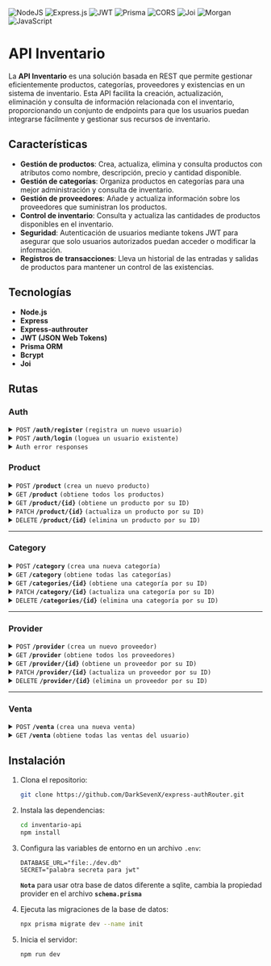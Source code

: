 

![NodeJS](https://img.shields.io/badge/node.js-6DA55F?style=for-the-badge&logo=node.js&logoColor=white)
![Express.js](https://img.shields.io/badge/express.js-%23404d59.svg?style=for-the-badge&logo=express&logoColor=%2361DAFB)
![JWT](https://img.shields.io/badge/JWT-black?style=for-the-badge&logo=JSON%20web%20tokens)
![Prisma](https://img.shields.io/badge/Prisma-3982CE?style=for-the-badge&logo=Prisma&logoColor=white)
![CORS](https://img.shields.io/badge/cors-000000?style=for-the-badge&logo=cors&logoColor=white)
![Joi](https://img.shields.io/badge/joi-0865A6?style=for-the-badge&logo=joi&logoColor=white)
![Morgan](https://img.shields.io/badge/morgan-000000?style=for-the-badge&logo=morgan&logoColor=white)
![JavaScript](https://img.shields.io/badge/javascript-%23323330.svg?style=for-the-badge&logo=javascript&logoColor=%23F7DF1E)


# API Inventario

La **API Inventario** es una solución basada en REST que permite gestionar eficientemente productos, categorías, proveedores y existencias en un sistema de inventario. Esta API facilita la creación, actualización, eliminación y consulta de información relacionada con el inventario, proporcionando un conjunto de endpoints para que los usuarios puedan integrarse fácilmente y gestionar sus recursos de inventario.

## Características

- **Gestión de productos**: Crea, actualiza, elimina y consulta productos con atributos como nombre, descripción, precio y cantidad disponible.
- **Gestión de categorías**: Organiza productos en categorías para una mejor administración y consulta de inventario.
- **Gestión de proveedores**: Añade y actualiza información sobre los proveedores que suministran los productos.
- **Control de inventario**: Consulta y actualiza las cantidades de productos disponibles en el inventario.
- **Seguridad**: Autenticación de usuarios mediante tokens JWT para asegurar que solo usuarios autorizados puedan acceder o modificar la información.
- **Registros de transacciones**: Lleva un historial de las entradas y salidas de productos para mantener un control de las existencias.

## Tecnologías

- **Node.js** 
- **Express**
- **Express-authrouter**
- **JWT (JSON Web Tokens)**
- **Prisma ORM**
- **Bcrypt**
- **Joi**

## Rutas

### Auth

<details>
 <summary><code>POST</code> <code><b>/auth/register</b></code> <code>(registra un nuevo usuario)</code></summary>

#### parametros

> ninguno

##### Body
- ##### headers

 `Content-Type: application/json`

| name          | type      | data type | descripción                     |
| ------------- | --------- | --------- | ------------------------------- |
| `username`    | requerido | string    | nombre de usuario |
| `password`    | requerido | string    | password |

```json
{
  "username": "new user",
  "password": "new password"
}
```

##### Responses

- **`200`** `Registro exitoso, devuelve un token JWT`

    ```json
    {
      "token": "eyJhbGciOiJIUzI1NiIsInR5cCI6IkpXVCJ9..."
    }
    ```
- **`400`** `bad request faltan campos`
    ```json
    {
      "error": "password is required"
    }
    ```
- **`409`** `Conflict`
    ```json
    {
      "error": "username is already taken"
    }
    ```
- **`500`** `Internal Server Error`
    ```json
    {
      "error": "error message..."
    } 
    ```
</details>     


<details>
<summary><code>POST</code> <code><b>/auth/login</b></code> <code>(loguea un usuario existente)</code></summary>

##### parametros

> ninguno

##### Body
- ##### headers

 `Content-Type: application/json`

| name          | type      | data type | descripción                     |
| ------------- | --------- | --------- | ------------------------------- |
| `username`    | requerido | string    | nombre de usuario |
| `password`    | requerido | string    | password |

```json
{
  "username": "new user",
  "password": "new password"
}
```
##### responses

- **`200`** `login exitoso, devuelve un token JWT`

    ```json
    {
      "token": "eyJhbGciOiJIUzI1NiIsInR5cCI6IkpXVCJ9..."
    }
    ```
- **`400`** `bad request faltan campos`
    ```json
    {
        "error": "password is required"
    }
    ```
- **`401`** `unauthorized, password inconrrecta`
    ```json
    {
      "error": "incorrect password"
    }
    ```
- **`404`** `not found`
    ```json
    {
      "error": "username is already taken"
    }
    ```
- **`500`** `Internal Server Error`
    ```json
    {
      "error": "error message..."
    } 
    ```
</details>

<details>
<summary><code>Auth error responses</code></summary>

todas las rutas se encuentran protegidas por jwt, el token es proporcionado
al loguearse o registrarse. en cada solicitud se de be proporcionar el header 

`token: <token proporcionado>`

estos son los errores relacionados con el token de autenticacion y aplican
para todos los endpoints

- **`401`** `Token inválido o expirado`
    ```json
    {
      "error": "invalid token"
    }

- **`403`** `no se proporciono un token en la solicitud`
    ```json
    {
      "message": "no token provided"
    }
    ```
</details>

### Product 

<details>
<summary><code>POST</code> <code><b>/product</b></code> <code>(crea un nuevo producto)</code></summary>

##### parámetros

> ninguno

#### Body
- ##### headers

 `Content-Type: application/json`

 `token: <token proporcionado al loguearse>`

| name          | type      | data type | descripción                     |
| ------------- | --------- | --------- | ------------------------------- |
| `name`        | requerido | string    | nombre del producto       |
| `categoryId`  | requerido | int       | id de la categoria |
| `supplierId`  | requerido | int       | id del proveedor
| `price`       | requerido | int       | precio del producto
| `stock`       | requerido | int       | stock disponible del producto

```json
{
  "name": "new",
  "categoryId": 1,
  "supplierId": 1,
  "price": 1,
  "stock": 100
}
```

##### Respuestas


- `201` `prodcuto creado correctamente`

    ``` json
    {
        "id":1,
        "name":"new product",
        "price":9.99,
        "stock":10,
        "categoryId":1,
        "supplierId":1
    }
    ```
- `400` `bad request`
    ``` json 
    {
        "message": ["mensaje de error de validacion"]
    }
    ```

- **`401`** `Token inválido o expirado`
    ```json
    {
      "error": "invalid token"
    }

- **`403`** `no se proporciono un token en la solicitud`
    ```json
    {
      "message": "no token provided"
    }

- `404` `cateogria o proveedor no encontrado`

    ```json
    { "message":"Categoría no encontrada" }
    ```
    ``` json
    { "message":"Proveedor no encontrado" }
    ```

- `500` `internal server error`

    ```json
    { "message": "Error creando el producto" }
    ```

</details>

<details>
 <summary><code>GET</code> <code><b>/product</b></code> <code>(obtiene todos los productos)</code></summary>

##### Parámetros

> Ninguno

##### Respuestas

-  **`200`** `ok`
    ```json 
    [
        {
          "id": 1,
          "name": "product 1",
          "categoryId": 1,
          "providerId": 1,
          "price": 1,
          "stock": 98,
          "userId": 1,
        },
        {
          "id": 2,
          "name": "product2",
          "categoryId": 1,
          "providerId": 1,
          "price": 1,
          "stock": 100,
          "userId": 1,
        },
        ...
    ]
    ```

- **`401`** `Token inválido o expirado`
    ```json
    {
      "error": "invalid token"
    }

- **`403`** `no se proporciono un token en la solicitud`
    ```json
    {
      "message": "no token provided"
    }
- **`500`** `internal server error`
    ```json
    { 
      "message": "Error obteniendo los productos"
    }
    ```

</details>

<details>
 <summary><code>GET</code> <code><b>/product/{id}</b></code> <code>(obtiene un producto por su ID)</code></summary>

##### Parámetros

> | name   | type      | data type | descripción        |
> | ----   | --------- | --------- | ------------------ |
> | **id** | requerido | int       | El ID del producto |

##### Respuestas

- **`200`** `ok`
    ```json
    {
      "id": 1,
      "name": "new",
      "categoryId": 1,
      "providerId": 1,
      "price": 1,
      "stock": 98,
      "userId": 1,
    }
    ```
- **`400`** `id type error`
    ```json
    {
      "messaje": "invalid Id"
    }
    ```

- **`401`** `Token inválido o expirado`

    ```json
    {
      "error": "invalid token"
    }

- **`403`** `no se proporciono un token en la solicitud`

    ```json
    {
      "message": "no token provided"
    }

- **`404`** `no encontrado`

    ```json
    { "message": "Producto no encontrado" }
    ```
- **`500`** `internal server error`
    ```json 
    { "message": "Error obteniendo el producto"  }
    ```

</details>

<details>
 <summary><code>PATCH</code> <code><b>/product/{id}</b></code> <code>(actualiza un producto por su ID)</code></summary>

##### Parámetros

 | name   | type      | data type     | descripción                        |
 | ------ | --------- | ------------- | ---------------------------------- |
 | `id`   | requerido | int           | El ID del producto                 |

##### Body

- headers

`Content/type: applicationjson`

| name          | type      | data type | descripción                     |
| ------------- | --------- | --------- | ------------------------------- |
| `name`        | opcional | string    | nombre del producto       |
| `categoryId`  | opcional | int       | id de la categoria |
| `supplierId`  | opcional | int       | id del proveedor
| `price`       | opcional | int       | precio del producto
| `stock`       | opcional | int       | stock disponible del producto

##### Respuestas

- **`200`** `ok` 

    ``` json
    {
      "id": 1,
      "name": "product Updated",
      "categoryId": 1,
      "providerId": 1,
      "price": 1,
      "stock": 98,
      "userId": 1,
    }
    ```
- **`400`** `errores de validacion / id type error`
    ```json
    {
      "message": ["mensaje de error de validacion"]
    }
    ```
    ```json
    { "messaje": "invalid Id" }
    ```

- **`401`** `Token inválido o expirado`

    ```json
    {
      "error": "invalid token"
    }
    ```

- **`403`** `no se proporciono un token en la solicitud`

    ```json
    {
      "message": "no token provided"
    }
    ```

- **`404`** `no encontrado` 

    ``` json 
    { "message": "Producto no encontrado" }   

    ```                                                                          


- **`500`**  `internal server error` 
    ```json
    { "message": "Error actualizando el producto" } 
    ```

</details>

<details>
 <summary><code>DELETE</code> <code><b>/product/{id}</b></code> <code>(elimina un producto por su ID)</code></summary>

##### Parámetros

> | name | type      | data type | descripción        |
> | ---- | --------- | --------- | ------------------ |
> | `id` | requerido | int       | El ID del producto |

##### Respuestas

- **`204`** `eliminado correctamente`                               

- **`400`** `Id type error`
    ```json
    { "messaje": "invalid Id" }
    ```

- **`401`** `Token inválido o expirado`

    ```json
    {
      "error": "invalid token"
    }
    ```

- **`403`** `no se proporciono un token en la solicitud`

    ```json
    {
      "message": "no token provided"
    }
    ```
- **`404`** `not found` 
    ```json
    { "message": "Producto no encontrado" }
    ```

- **`500`**  `internal server error` 
    ```json
    { "message": "Error eliminando el producto" }
    ```
</details>

---
### Category
<details>
 <summary><code>POST</code> <code><b>/category</b></code> <code>(crea una nueva categoría)</code></summary>

##### Body 
- **Headers**

`Content-Type: application/json`

`token: {{token}}`

 | name          | type      | data type | descripción                     |
 | ------------- | --------- | --------- | ------------------------------- |
 | `name`        | requerido | string    | El nombre de la categoría       |
 | `description` | requerido  | string    | Una descripción de la categoría |
    

```json
{
  "name": "deporte",
  "description": "categoria de deporte"
}
```
##### Respuestas

- **`201`** `categoria creada`

    ```json
    {
      "id": 2,
      "name": "deporte",
      "description": "esta es la categoria de deporte",
      "userId": 1
    }
    ```
- `400` `bad request`
    ``` json 
    {
      "message": ["mensaje de error de validacion"]
    }
    ```

- **`401`** `Token inválido o expirado`

    ```json
    {
      "error": "invalid token"
    }
    ```

- **`403`** `no se proporciono un token en la solicitud`

    ```json
    {
      "message": "no token provided"
    }
    ```
- **`500`** `internal server error` 
    ```json
    {
      "message": "error creando la categoria"
    }
    ```
</details>

<details>
 <summary><code>GET</code> <code><b>/category</b></code> <code>(obtiene todas las categorías)</code></summary>

##### Parámetros

> Ninguno

##### headers
**`token: token de autenticacion`**

##### Respuestas

- **`200`** `application/json` 
    ```json 
    [
      {
        "id": 1,
        "name": "deporte",
        "description": "esta es la categoria de deporte",
        "userId": 1,
        "products": [
          {
            "id": 1,
            "name": "producto 1",
            "categoryId": 1,
            "providerId": 1,
            "price": 1,
            "stock": 98,
            "userId": 1
          },
          {
            "id": 2,
            "name": "producto 2",
            "categoryId": 1,
            "providerId": 1,
            "price": 1,
            "stock": 100,
            "userId": 1
          }
        ]
      }
    ]

    ```
- **`401`** `Token inválido o expirado`

    ```json
    {
      "error": "invalid token"
    }
    ```

- **`403`** `no se proporciono un token en la solicitud`

    ```json
    {
      "message": "no token provided"
    }
    ```
- **`500`** `intenal server error` 

    ```json
    { "message": "Error getting categories" }
    ```

</details>

<details>
 <summary><code>GET</code> <code><b>/categories/{id}</b></code> <code>(obtiene una categoría por su ID)</code></summary>

##### Parámetros

 | name | type      | data type | descripción           |
 | ---- | --------- | --------- | --------------------- |
 | `id` | requerido | int       | El ID de la categoría |

##### headers 
**`token: token de autenticacion`**

##### Respuestas

- **`200`**

    ``` json
    {
      "id": 1,
      "name": "deporte",
      "description": "esta es la categoria de deporte",
        "userId": 1,
        "products": [
          {
            "id": 1,
            "name": "producto 1",
            "categoryId": 1,
            "providerId": 1,
            "price": 1,
            "stock": 98,
            "userId": 1
          },
          {
            "id": 2,
            "name": "producto 2",
            "categoryId": 1,
            "providerId": 1,
            "price": 1,
            "stock": 100,
            "userId": 1
          }
        ]
    }
    ```

- **`400`** `Id type error`
    ```json
    { "messaje": "invalid Id" }
    ```

- **`401`** `Token inválido o expirado`

    ```json
    {
      "error": "invalid token"
    }
    ```

- **`403`** `no se proporciono un token en la solicitud`

    ```json
    {
      "message": "no token provided"
    }
    ```
- **`404`** `not found`  
    ```json
    { "message": "Category not found" }
    ```
- **`500`** `intenal server error` 

    ```json
    { "message": "Error getting categories" }
    ```

</details>

<details>
 <summary><code>PATCH</code> <code><b>/category/{id}</b></code> <code>(actualiza una categoría por su ID)</code></summary>

##### Parámetros

 | name   | type      | data type     | descripción                        |
 | ------ | --------- | ------------- | ---------------------------------- |
 | `id`   | requerido | int           | El ID de la categoría              |

##### body

- headers

`token: token de autenticacion`

`Content-Type: application/json`

 | name          | type      | data type | descripción                     |
 | ------------- | --------- | --------- | ------------------------------- |
 | `name`        | opcional | string    | El nombre de la categoría       |
 | `description` | opcional  | string    | Una descripción de la categoría |
    
##### Respuestas

- **`200`** `ok` 
    ```json
    {
      "id": 2,
      "name": "categoria editada",
      "description": "esta es la categoria de deporte",
      "userId": 1
    }
    ```
- **`400`** `Id type error`
    ```json
    { 
      "messaje": "invalid Id" 
    }
    ```

- **`401`** `Token inválido o expirado`

    ```json
    {
      "error": "invalid token"
    }
    ```

- **`403`** `no se proporciono un token en la solicitud`

    ```json
    {
      "message": "no token provided"
    }
    ```
- **`404`** `not found`  
    ```json
    { "message": "Category not found" }
    ```

- **`500`** `intenal server error` 

    ```json
    { "message": "Error getting categories" }
    ```

</details>

<details>
 <summary><code>DELETE</code> <code><b>/categories/{id}</b></code> <code>(elimina una categoría por su ID)</code></summary>

##### Parámetros

> | name | type      | data type | descripción           |
> | ---- | --------- | --------- | --------------------- |
> | `id` | requerido | int       | El ID de la categoría |

##### Respuestas

- **`204`** `ok` 

- **`400`** `Id type error`
    ```json
    { 
      "messaje": "invalid Id" 
    }
    ```

- **`401`** `Token inválido o expirado`

    ```json
    {
      "error": "invalid token"
    }
    ```

- **`403`** `no se proporciono un token en la solicitud`

    ```json
    {
      "message": "no token provided"
    }
    ```
- **`404`** `not found`  
    ```json
    { "message": "Category not found" }
    ```

- **`500`** `intenal server error` 

    ```json
    { "message": "Error getting categories" }
    ```

</details>

---

### Provider

<details>
<summary><code>POST</code> <code><b>/provider</b></code> <code>(crea un nuevo proveedor)</code></summary>

#### Body
- ##### Parámetros

> Ninguno

- ##### headers

 `Content-Type: application/json`

 `token: <token proporcionado al loguearse>`

| name       | type      | data type | descripción           |
| ---------- | --------- | --------- | --------------------- |
| `name`     | requerido | string    | nombre del proveedor   |
| `contact`  | requerido | int       | numero de contacto del proveedor |
| `email`    | requerido | string    | email del proveedor    |

```json
{
  "name": "Provider Name",
  "contact": 1234574564,
  "email": "provider@example.com"
}
```

##### Respuestas

- **`201`** `proveedor creado correctamente`
    ```json
    {
      "id": 1,
      "name": "Provider Name",
      "contact": "Contact Info",
      "email": "provider@example.com",
      "userId": 1
    }
    ```

- **`401`** `Token inválido o expirado`

    ```json
    {
      "error": "invalid token"
    }
    ```

- **`403`** `no se proporciono un token en la solicitud`

    ```json
    {
      "message": "no token provided"
    }
    ```

- **`500`** `internal server error`
    ```json
    { "message": "Error creating the provider" }
    ```

</details>

<details>
 <summary><code>GET</code> <code><b>/provider</b></code> <code>(obtiene todos los proveedores)</code></summary>

##### Parámetros

> Ninguno

##### Respuestas

- **`200`** `ok`
    ```json
    [
      {
        "id": 1,
        "name": "Provider 1",
        "contact": "Contact Info 1",
        "email": "provider1@example.com",
        "userId": 1
      },
      {
        "id": 2,
        "name": "Provider 2",
        "contact": "Contact Info 2",
        "email": "provider2@example.com",
        "userId": 1
      }
    ]
    ```
- **`500`** `internal server error`
    ```json
    { "message": "Error retrieving the providers" }
    ```

</details>

<details>
 <summary><code>GET</code> <code><b>/provider/{id}</b></code> <code>(obtiene un proveedor por su ID)</code></summary>

##### Parámetros

| name       | type      | data type | descripción          |
| ---------- | --------- | --------- | -------------------- |
| `id`       | requerido | int       | El ID del proveedor   |

##### Respuestas

- **`200`** `ok`
    ```json
    {
      "id": 1,
      "name": "Provider 1",
      "contact": "Contact Info 1",
      "email": "provider1@example.com",
      "userId": 1
    }
    ```
- **`404`** `proveedor no encontrado`
    ```json
    { "message": "Provider not found" }
    ```
- **`500`** `internal server error`
    ```json
    { "message": "Error retrieving the provider" }
    ```

</details>

<details>
 <summary><code>PATCH</code> <code><b>/provider/{id}</b></code> <code>(actualiza un proveedor por su ID)</code></summary>

##### Parámetros

| name   | type      | data type | descripción          |
| ------ | --------- | --------- | -------------------- |
| `id`   | requerido | int       | El ID del proveedor   |

##### Body

- headers

`Content-Type: application/json`


| name       | type      | data type | descripción           |
| ---------- | --------- | --------- | --------------------- |
| `name`     | opcional  | string    | nombre del proveedor   |
| `contact`  | opcional  | string    | contacto del proveedor |
| `email`    | opcional  | string    | email del proveedor    |

```json
{
  "name": "Updated Provider",
  "contact": "Updated Contact Info",
  "email": "updated@example.com"
}
```

##### Respuestas

- **`200`** `ok`
    ```json
    {
      "id": 1,
      "name": "Updated Provider",
      "contact": "Updated Contact Info",
      "email": "updated@example.com",
      "userId": 1
    }
    ```
- **`400`** `bad request`
    ```json
    {
      "error": "error en uno de los campos"
    }
    ```
- **`404`** `proveedor no encontrado`
    ```json
    { "message": "Provider not found" }
    ```
- **`500`** `internal server error`
    ```json
    { "message": "Error updating the provider" }
    ```

</details>

<details>
 <summary><code>DELETE</code> <code><b>/provider/{id}</b></code> <code>(elimina un proveedor por su ID)</code></summary>

##### headers

 `token: <token proporcionado al loguearse>`

##### Parámetros

| name   | type      | data type | descripción          |
| ------ | --------- | --------- | -------------------- |
| `id`   | requerido | int       | El ID del proveedor   |

##### Respuestas

- **`204`** `proveedor eliminado correctamente`

- **`404`** `proveedor no encontrado`
    ```json
    { "message": "Provider not found" }
    ```
- **`500`** `internal server error`
    ```json
    { "message": "Error deleting the provider" }
    ```

</details>

---

### Venta

<details>
<summary><code>POST</code> <code><b>/venta</b></code> <code>(crea una nueva venta)</code></summary>

##### Body

##### Parámetros

> Ninguno

##### headers

 `Content-Type: application/json`

 `token: <token proporcionado al loguearse>`

| name        | type      | data type | descripción             |
| ----------- | --------- | --------- | ----------------------- |
| `productId` | requerido | int       | ID del producto a vender |
| `quantity`  | requerido | int       | cantidad del producto    |

```json
{
  "productId": 1,
  "quantity": 2
}
```

##### Respuestas

- **`201`** `venta creada correctamente`
    ```json
    {
      "venta": {
        "id": 1,
        "productId": 1,
        "userId": 1,
        "quantity": 2,
        "createdAt": "2024-10-21T00:00:00.000Z"
      }
    }
    ```
- **`400`** `no hay stock suficiente`
    ```json
    { "error": "No hay stock suficiente" }
    ```

- **`404`** `producto no encontrado`
    ```json
    { "error": "Producto no encontrado" }
    ```

- **`500`** `error del servidor`
    ```json
    { "error": "Error creando la venta" }
    ```

</details>

<details>
 <summary><code>GET</code> <code><b>/venta</b></code> <code>(obtiene todas las ventas del usuario)</code></summary>

##### Parámetros

> Ninguno

##### Respuestas

- **`200`** `ok`
    ```json
    [
      {
        "id": 1,
        "productId": 1,
        "quantity": 2,
        "userId": 1,
        "createdAt": "2024-10-21T00:00:00.000Z"
      },
      {
        "id": 2,
        "productId": 2,
        "quantity": 1,
        "userId": 1,
        "createdAt": "2024-10-21T00:10:00.000Z"
      }
    ]
    ```

- **`500`** `error del servidor`
    ```json
    { "error": "Error obteniendo las ventas" }
    ```

</details>

## Instalación

1. Clona el repositorio:

    ```bash
    git clone https://github.com/DarkSevenX/express-authRouter.git
    ```

2. Instala las dependencias:

    ```bash
    cd inventario-api
    npm install
    ```

3. Configura las variables de entorno en un archivo `.env`:

    ```
    DATABASE_URL="file:./dev.db"
    SECRET="palabra secreta para jwt"
    ```
    **`Nota`** para usar otra base de datos diferente a sqlite,
    cambia la propiedad provider en el archivo **`schema.prisma`**

4. Ejecuta las migraciones de la base de datos:

    ```bash
    npx prisma migrate dev --name init
    ```

5. Inicia el servidor:

    ```bash
    npm run dev
    ```

